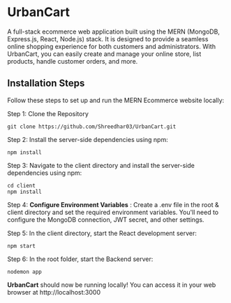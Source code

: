 # UrbanCart

A full-stack ecommerce web application built using the MERN (MongoDB, Express.js, React, Node.js) stack. It is designed to provide a seamless online shopping experience for both customers and administrators. With UrbanCart, you can easily create and manage your online store, list products, handle customer orders, and more.


## Installation Steps

Follow these steps to set up and run the MERN Ecommerce website locally:

Step 1: Clone the Repository 

    git clone https://github.com/Shreedhar03/UrbanCart.git
Step 2: Install the server-side dependencies using npm:

    npm install

Step 3: Navigate to the client directory and install the server-side dependencies using npm:

    cd client
    npm install
Step 4: **Configure Environment Variables** : Create a .env file in the root & client directory and set the required environment variables. You'll need to configure the MongoDB connection, JWT secret, and other settings.

Step 5: In the client directory, start the React development server:

    npm start
Step 6: In the root folder, start the Backend server:

    nodemon app

**UrbanCart** should now be running locally! You can access it in your web browser at http://localhost:3000




